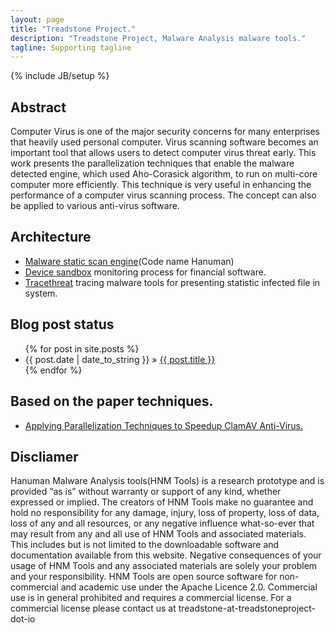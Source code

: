 ```yaml
---
layout: page
title: "Treadstone Project."
description: "Treadstone Project, Malware Analysis malware tools."
tagline: Supporting tagline
---
```

{% include JB/setup %}


## Abstract

Computer Virus is one of the major security concerns for many enterprises that heavily used personal computer. Virus scanning software becomes an important tool that allows users to detect computer virus threat early. This work presents the parallelization techniques that enable the malware detected engine, which used Aho-Corasick algorithm, to run on multi-core computer more efficiently. This technique is very useful in enhancing the performance of a computer virus scanning process. The concept can also be applied to various anti-virus software.

    
## Architecture

* [Malware static scan engine](#)(Code name Hanuman)
* [Device sandbox](#) monitoring process for financial software.
* [Tracethreat](#) tracing malware tools for presenting statistic infected file in system.


## Blog post status

<ul class="posts">
  {% for post in site.posts %}
    <li><span>{{ post.date | date_to_string }}</span> &raquo; <a href="{{ BASE_PATH }}{{ post.url }}">{{ post.title }}</a></li>
  {% endfor %}
</ul>

## Based on the paper techniques.

* [Applying Parallelization Techniques to Speedup ClamAV Anti-Virus.](https://www.researchgate.net/publication/262820325_Applying_Parallelization_Techniques_to_Speedup_ClamAV_Anti-Virus)

## Discliamer

Hanuman Malware Analysis tools(HNM Tools) is a research prototype and is provided “as is” without warranty or support of any kind, whether expressed or implied. The creators of HNM Tools make no guarantee and hold no responsibility for any damage, injury, loss of property, loss of data, loss of any and all resources, or any negative influence what-so-ever that may result from any and all use of HNM Tools and associated materials. This includes but is not limited to the downloadable software and documentation available from this website. Negative consequences of your usage of HNM Tools and any associated materials are solely your problem and your responsibility.
HNM Tools are open source software for non-commercial and academic use under the Apache Licence 2.0. Commercial use is in general prohibited and requires a commercial license. For a commercial license please contact us at treadstone-at-treadstoneproject-dot-io
